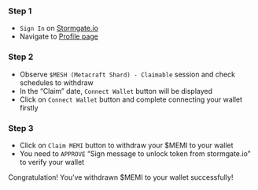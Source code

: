 ### Step 1
- `Sign In` on [Stormgate.io](https://stormgate.io)
- Navigate to [Profile page](https://stormgate.io/profile)

### Step 2
- Observe `$MESH (Metacraft Shard) - Claimable` session and check schedules to withdraw
- In the “Claim” date, `Connect Wallet` button will be displayed
- Click on `Connect Wallet` button and complete connecting your wallet firstly

### Step 3
- Click on `Claim MEMI` button to withdraw your $MEMI to your wallet
- You need to `APPROVE` “Sign message to unlock token from stormgate.io" to verify your wallet

Congratulation! You’ve withdrawn $MEMI to your wallet successfully!
